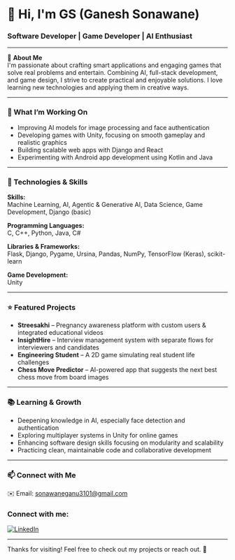 # 👋 Hi, I'm GS (Ganesh Sonawane)

### Software Developer | Game Developer | AI Enthusiast

---

🚀 **About Me**  
I'm passionate about crafting smart applications and engaging games that solve real problems and entertain. Combining AI, full-stack development, and game design, I strive to create practical and enjoyable solutions. I love learning new technologies and applying them in creative ways.

---

### 🎯 What I’m Working On

- Improving AI models for image processing and face authentication  
- Developing games with Unity, focusing on smooth gameplay and realistic graphics  
- Building scalable web apps with Django and React  
- Experimenting with Android app development using Kotlin and Java  

---

### 🔧 Technologies & Skills

**Skills:**  
Machine Learning, AI, Agentic & Generative AI, Data Science, Game Development, Django (basic)

**Programming Languages:**  
C, C++, Python, Java, C#

**Libraries & Frameworks:**  
Flask, Django, Pygame, Ursina, Pandas, NumPy, TensorFlow (Keras), scikit-learn

**Game Development:**  
Unity


---

### ⭐ Featured Projects

- **Streesakhi** – Pregnancy awareness platform with custom users & integrated educational videos  
- **InsightHire** – Interview management system with separate flows for interviewers and candidates  
- **Engineering Student** – A 2D game simulating real student life challenges  
- **Chess Move Predictor** – AI-powered app that suggests the next best chess move from board images

---

### 📚 Learning & Growth

- Deepening knowledge in AI, especially face detection and authentication  
- Exploring multiplayer systems in Unity for online games  
- Enhancing software design skills focusing on modularity and scalability  
- Practicing clean, maintainable code and collaborative development

---

### 📫 Connect with Me

✉️ Email: sonawaneganu3101@gmail.com
### Connect with me:

[![LinkedIn](https://img.shields.io/badge/LinkedIn-Connect-blue?logo=linkedin)](https://www.linkedin.com/in/ganesh-sonawane-483590280)

---

Thanks for visiting! Feel free to check out my projects or reach out. 🙌
